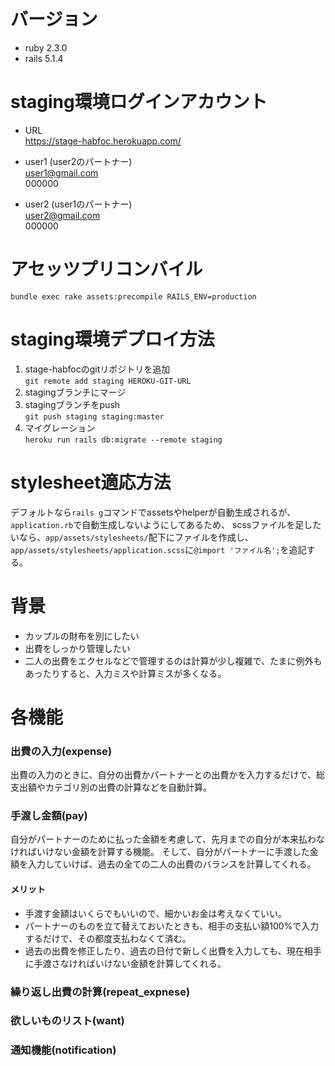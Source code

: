 # バージョン
- ruby 2.3.0
- rails 5.1.4


# staging環境ログインアカウント
- URL  
https://stage-habfoc.herokuapp.com/

- user1 (user2のパートナー)  
user1@gmail.com  
000000  

- user2 (user1のパートナー)  
user2@gmail.com  
000000  

# アセッツプリコンバイル
`bundle exec rake assets:precompile RAILS_ENV=production`


# staging環境デプロイ方法
1. stage-habfocのgitリポジトリを追加  
`git remote add staging HEROKU-GIT-URL`  
2. stagingブランチにマージ
3. stagingブランチをpush  
`git push staging staging:master`
4. マイグレーション  
`heroku run rails db:migrate --remote staging`

# stylesheet適応方法
デフォルトなら`rails g`コマンドでassetsやhelperが自動生成されるが、  
`application.rb`で自動生成しないようにしてあるため、
scssファイルを足したいなら、`app/assets/stylesheets/`配下にファイルを作成し、  
`app/assets/stylesheets/application.scss`に`@import 'ファイル名';`を追記する。

# 背景
- カップルの財布を別にしたい
- 出費をしっかり管理したい
- 二人の出費をエクセルなどで管理するのは計算が少し複雑で、たまに例外もあったりすると、入力ミスや計算ミスが多くなる。



# 各機能
### 出費の入力(expense)
出費の入力のときに、自分の出費かパートナーとの出費かを入力するだけで、総支出額やカテゴリ別の出費の計算などを自動計算。


### 手渡し金額(pay)
自分がパートナーのために払った金額を考慮して、先月までの自分が本来払わなければいけない金額を計算する機能。
そして、自分がパートナーに手渡した金額を入力していけば、過去の全ての二人の出費のバランスを計算してくれる。
#### メリット
- 手渡す金額はいくらでもいいので、細かいお金は考えなくていい。
- パートナーのものを立て替えておいたときも、相手の支払い額100%で入力するだけで、その都度支払わなくて済む。
- 過去の出費を修正したり、過去の日付で新しく出費を入力しても、現在相手に手渡さなければいけない金額を計算してくれる。

### 繰り返し出費の計算(repeat_expnese)


### 欲しいものリスト(want)


### 通知機能(notification)
